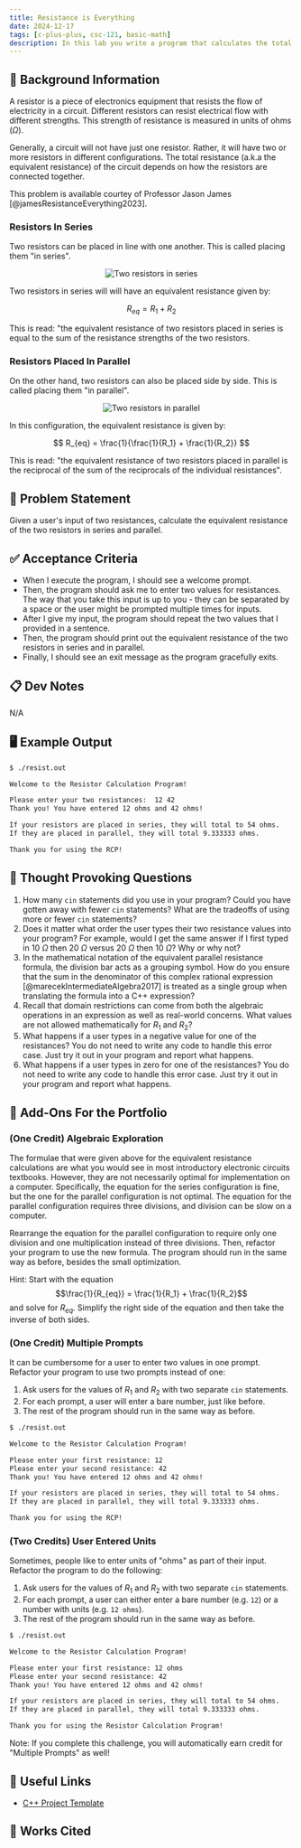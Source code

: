 ```yaml
---
title: Resistance is Everything
date: 2024-12-17
tags: [c-plus-plus, csc-121, basic-math]
description: In this lab you write a program that calculates the total resistance of a pair of resistors in series and parallel.
---
```


## 🔖 Background Information

A resistor is a piece of electronics equipment that resists the flow of electricity in a circuit. Different resistors can resist electrical flow with different strengths. This strength of resistance is measured in units of ohms ($\Omega$).

Generally, a circuit will not have just one resistor. Rather, it will have two or more resistors in different configurations. The total resistance (a.k.a the equivalent resistance) of the circuit depends on how the resistors are connected together.

This problem is available courtey of Professor Jason James [@jamesResistanceEverything2023].

### Resistors In Series

Two resistors can be placed in line with one another. This is called placing them "in series".

<p align="center">
  <img src="assets/series-resistors.svg" alt="Two resistors in series"/>
</p>

Two resistors in series will will have an equivalent resistance given by:

$$
R_{eq} = R_1 + R_2
$$

This is read: "the equivalent resistance of two resistors placed in series is equal to the sum of the resistance strengths of the two resistors.

### Resistors Placed In Parallel

On the other hand, two resistors can also be placed side by side. This is called placing them "in parallel".

<p align="center">
  <img src="assets/parallel-resistors.svg" alt="Two resistors in parallel"/>
</p>

In this configuration, the equivalent resistance is given by:

$$
R_{eq} = \frac{1}{\frac{1}{R_1} + \frac{1}{R_2}}
$$

This is read: "the equivalent resistance of two resistors placed in parallel is the reciprocal of the sum of the reciprocals of the individual resistances".

## 🎯 Problem Statement

Given a user's input of two resistances, calculate the equivalent resistance of the two resistors in series and parallel.

## ✅ Acceptance Criteria

* When I execute the program, I should see a welcome prompt.
* Then, the program should ask me to enter two values for resistances. The way that you take this input is up to you - they can be separated by a space or the user might be prompted multiple times for inputs.
* After I give my input, the program should repeat the two values that I provided in a sentence.
* Then, the program should print out the equivalent resistance of the two resistors in series and in parallel.
* Finally, I should see an exit message as the program gracefully exits.

## 📋 Dev Notes

N/A

## 🖥️ Example Output

```bash
$ ./resist.out

Welcome to the Resistor Calculation Program!

Please enter your two resistances:  12 42
Thank you! You have entered 12 ohms and 42 ohms!

If your resistors are placed in series, they will total to 54 ohms.
If they are placed in parallel, they will total 9.333333 ohms.

Thank you for using the RCP!
```

## 📝 Thought Provoking Questions

1. How many `cin` statements did you use in your program? Could you have gotten away with fewer `cin` statements? What are the tradeoffs of using more or fewer `cin` statements?
2. Does it matter what order the user types their two resistance values into your program? For example, would I get the same answer if I first typed in $10 \: \Omega$ then $20 \: \Omega$ versus $20 \: \Omega$ then $10 \: \Omega$? Why or why not?
3. In the mathematical notation of the equivalent parallel resistance formula, the division bar acts as a grouping symbol. How do you ensure that the sum in the denominator of this complex rational expression [@marecekIntermediateAlgebra2017] is treated as a single group when translating the formula into a C++ expression?
4. Recall that domain restrictions can come from both the algebraic operations in an expression as well as real-world concerns. What values are not allowed mathematically for $R_1$ and $R_2$?
5. What happens if a user types in a negative value for one of the resistances? You do not need to write any code to handle this error case. Just try it out in your program and report what happens.
6. What happens if a user types in zero for one of the resistances? You do not need to write any code to handle this error case. Just try it out in your program and report what happens.

## 💼 Add-Ons For the Portfolio

### (One Credit) Algebraic Exploration

The formulae that were given above for the equivalent resistance calculations are what you would see in most introductory electronic circuits textbooks. However, they are not necessarily optimal for implementation on a computer. Specifically, the equation for the series configuration is fine, but the one for the parallel configuration is not optimal. The equation for the parallel configuration requires three divisions, and division can be slow on a computer.

Rearrange the equation for the parallel configuration to require only one division and one multiplication instead of three divisions. Then, refactor your program to use the new formula. The program should run in the same way as before, besides the small optimization.

Hint: Start with the equation $$\frac{1}{R_{eq}} = \frac{1}{R_1} + \frac{1}{R_2}$$ and solve for $R_{eq}$. Simplify the right side of the equation and then take the inverse of both sides.

### (One Credit) Multiple Prompts

It can be cumbersome for a user to enter two values in one prompt. Refactor your program to use two prompts instead of one:

1. Ask users for the values of $R_1$ and $R_2$ with two separate `cin` statements.
2. For each prompt, a user will enter a bare number, just like before.
3. The rest of the program should run in the same way as before.

```bash
$ ./resist.out

Welcome to the Resistor Calculation Program!

Please enter your first resistance: 12
Please enter your second resistance: 42
Thank you! You have entered 12 ohms and 42 ohms!

If your resistors are placed in series, they will total to 54 ohms.
If they are placed in parallel, they will total 9.333333 ohms.

Thank you for using the RCP!
```

### (Two Credits) User Entered Units

Sometimes, people like to enter units of "ohms" as part of their input. Refactor the program to do the following:

1. Ask users for the values of $R_1$ and $R_2$ with two separate `cin` statements.
2. For each prompt, a user can either enter a bare number (e.g. `12`) or a number with units (e.g. `12 ohms`).
3. The rest of the program should run in the same way as before.

```bash
$ ./resist.out

Welcome to the Resistor Calculation Program!

Please enter your first resistance: 12 ohms
Please enter your second resistance: 42
Thank you! You have entered 12 ohms and 42 ohms!

If your resistors are placed in series, they will total to 54 ohms.
If they are placed in parallel, they will total 9.333333 ohms.

Thank you for using the Resistor Calculation Program!
```

Note: If you complete this challenge, you will automatically earn credit for "Multiple Prompts" as well!

## 🔗 Useful Links

* [C++ Project Template](https://github.com/cmvandrevala/resistance-is-everything-cpp-template)

## 📘 Works Cited

[//]: <> (This is a placeholder for where the Works Cited will be rendered for this page.)
